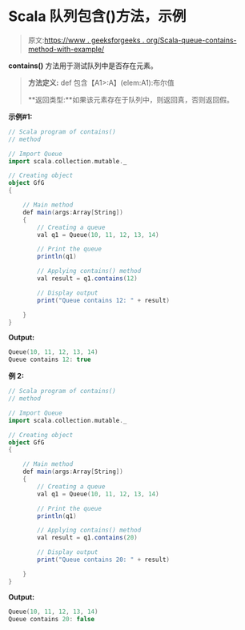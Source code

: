 # Scala 队列包含()方法，示例

> 原文:[https://www . geeksforgeeks . org/Scala-queue-contains-method-with-example/](https://www.geeksforgeeks.org/scala-queue-contains-method-with-example/)

**contains()** 方法用于测试队列中是否存在元素。

> **方法定义:** def 包含【A1>:A】(elem:A1):布尔值
> 
> **返回类型:**如果该元素存在于队列中，则返回真，否则返回假。

**示例#1:**

```scala
// Scala program of contains() 
// method 

// Import Queue  
import scala.collection.mutable._

// Creating object 
object GfG 
{ 

    // Main method 
    def main(args:Array[String]) 
    { 
        // Creating a queue 
        val q1 = Queue(10, 11, 12, 13, 14)

        // Print the queue
        println(q1)

        // Applying contains() method 
        val result = q1.contains(12)

        // Display output
        print("Queue contains 12: " + result)   

    } 
} 
```

**Output:**

```scala
Queue(10, 11, 12, 13, 14)
Queue contains 12: true

```

**例 2:**

```scala
// Scala program of contains() 
// method 

// Import Queue  
import scala.collection.mutable._

// Creating object 
object GfG 
{ 

    // Main method 
    def main(args:Array[String]) 
    { 
        // Creating a queue 
        val q1 = Queue(10, 11, 12, 13, 14)

        // Print the queue
        println(q1)

        // Applying contains() method 
        val result = q1.contains(20)

        // Display output
        print("Queue contains 20: " + result)   

    } 
} 
```

**Output:**

```scala
Queue(10, 11, 12, 13, 14)
Queue contains 20: false

```